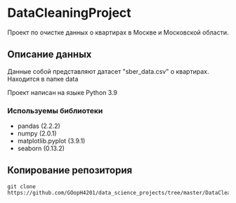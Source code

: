# DataCleaningProject

Проект по очистке данных о квартирах в Москве и Московской области.

## Описание данных

Данные собой представляют датасет "sber_data.csv" о квартирах.
Находится в папке data

Проект написан на языке Python 3.9

### Используемы библиотеки

* pandas (2.2.2)
* numpy (2.0.1)
* matplotlib.pyplot (3.9.1)
* seaborn (0.13.2)

## Копирование репозитория

```
git clone https://github.com/GOopH4201/data_science_projects/tree/master/DataCleaningProject
```


